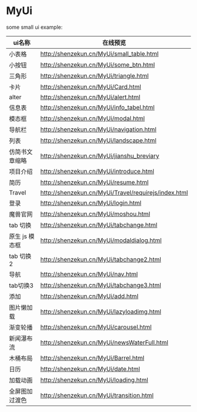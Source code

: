 # MyUi
some small ui example:

| ui名称 | 在线预览 |
| --- | --- |
| 小表格 | http://shenzekun.cn/MyUi/small_table.html |
| 小按钮 | http://shenzekun.cn/MyUi/some_btn.html |
| 三角形 | http://shenzekun.cn/MyUi/triangle.html |
| 卡片 | http://shenzekun.cn/MyUi/Card.html |
| alter | http://shenzekun.cn/MyUi/alert.html |
| 信息表 | http://shenzekun.cn/MyUi/info_tabel.html |
| 模态框 | http://shenzekun.cn/MyUi/modal.html |
| 导航栏 | http://shenzekun.cn/MyUi/navigation.html |
| 列表 | http://shenzekun.cn/MyUi/landscape.html |
| 仿简书文章缩略 | http://shenzekun.cn/MyUi/jianshu_breviary |
| 项目介绍 | http://shenzekun.cn/MyUi/introduce.html |
| 简历 | http://shenzekun.cn/MyUi/resume.html |
| Travel | http://shenzekun.cn/MyUi/Travel/requirejs/index.html |
| 登录 | http://shenzekun.cn/MyUi/login.html |
| 魔兽官网 | http://shenzekun.cn/MyUi/moshou.html |
| tab 切换 | http://shenzekun.cn/MyUi/tabchange.html |
| 原生 js 模态框| http://shenzekun.cn/MyUi/modaldialog.html |
| tab 切换2 | http://shenzekun.cn/MyUi/tabchange2.html |
| 导航 | http://shenzekun.cn/MyUi/nav.html |
| tab切换3 | http://shenzekun.cn/MyUi/tabchange3.html |
| 添加 | http://shenzekun.cn/MyUi/add.html |
| 图片懒加载 | http://shenzekun.cn/MyUi/lazyloadimg.html |
| 渐变轮播 | http://shenzekun.cn/MyUi/carousel.html |
| 新闻瀑布流 | http://shenzekun.cn/MyUi/newsWaterFull.html |
| 木桶布局  | http://shenzekun.cn/MyUi/Barrel.html |
| 日历 | http://shenzekun.cn/MyUi/date.html |
| 加载动画 | http://shenzekun.cn/MyUi/loading.html |
| 全屏图加过渡色 | http://shenzekun.cn/MyUi/transition.html |

